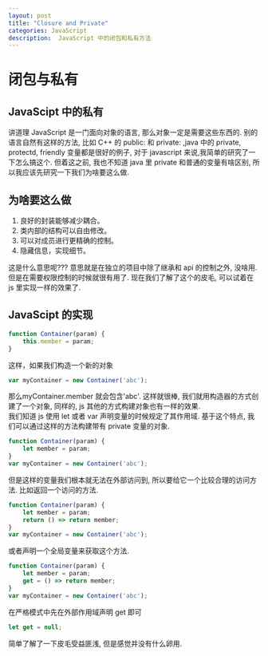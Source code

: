 ```yaml
---
layout: post
title: "Closure and Private"
categories: JavaScript
description:  JavaScript 中的闭包和私有方法
---
```


# 闭包与私有

## JavaScipt 中的私有

讲道理 JavaScript 是一门面向对象的语言, 那么对象一定是需要这些东西的. 别的语言自然有这样的方法, 比如 C++ 的 public: 和 private: ,java 中的 private, protectd, friendly 变量都是很好的例子, 对于 javascript 来说,我简单的研究了一下怎么搞这个. 但着这之前, 我也不知道 java 里 private 和普通的变量有啥区别, 所以我应该先研究一下我们为啥要这么做.

## 为啥要这么做

1.  良好的封装能够减少耦合。
2.  类内部的结构可以自由修改。
3.  可以对成员进行更精确的控制。
4.  隐藏信息，实现细节。

这是什么意思呢??? 意思就是在独立的项目中除了继承和 api 的控制之外, 没啥用. 但是在需要权限控制的时候就很有用了. 现在我们了解了这个的皮毛, 可以试着在 js 里实现一样的效果了.

## JavaScipt 的实现

```javascript
function Container(param) {
    this.member = param;
}
```

这样，如果我们构造一个新的对象

```javascript
var myContainer = new Container('abc');
```

那么myContainer.member 就会包含'abc'. 这样就很棒, 我们就用构造器的方式创建了一个对象, 同样的, js 其他的方式构建对象也有一样的效果.  
我们知道 js 使用 let 或者 var 声明变量的时候规定了其作用域. 基于这个特点, 我们可以通过这样的方法构建带有 private 变量的对象.

```javascript
function Container(param) {
    let member = param;
} 
var myContainer = new Container('abc');
```

但是这样的变量我们根本就无法在外部访问到, 所以要给它一个比较合理的访问方法. 比如返回一个访问的方法.

```javascript
function Container(param) {
    let member = param;
    return () => return member;
} 
var myContainer = new Container('abc');
```

或者声明一个全局变量来获取这个方法.

```javascript
function Container(param) {
    let member = param;
    get = () => return member;
} 
var myContainer = new Container('abc');
```

在严格模式中先在外部作用域声明 get 即可

```javascript
let get = null;
```

简单了解了一下皮毛受益匪浅, 但是感觉并没有什么卵用.
